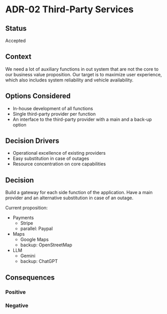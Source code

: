 # ADR-02 Third-Party Services

## Status
Accepted

## Context
We need a lot of auxiliary functions in out system that are not the core to our business value proposition. Our target is to maximize user experience, which also includes system reliability and vehicle availability.

## Options Considered
- In-house development of all functions
- Single third-party provider per function
- An interface to the third-party provider with a main and a back-up option

## Decision Drivers
- Operational excellence of existing providers
- Easy substitution in case of outages
- Resource concentration on core capabilities

## Decision
Build a gateway for each side function of the application. Have a main provider and an alternative substitution in case of an outage.

Current proposition:
- Payments
    - Stripe
    - parallel: Paypal
- Maps
    - Google Maps
    - backup: OpenStreetMap
- LLM
    - Gemini
    - backup: ChatGPT

## Consequences

### Positive

### Negative

